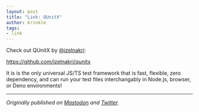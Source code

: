 ```yaml
---
layout: post
title: "Link: QUnitX"
author: krinkle
tags:
- link
---
```


Check out QUnitX by [@izelnakri](https://ruby.social/@izelnakri):

<https://github.com/izelnakri/qunitx>

It is is the only universal JS/TS test framework that is fast, flexible, zero dependency, and can run your test files interchangably in Node.js, browser, or Deno environments!

-------

_Originally published on [Mastodon](https://fosstodon.org/@qunit/111072681670530624) and [Twitter](https://twitter.com/qunitjs/status/1702885994222190739)._
